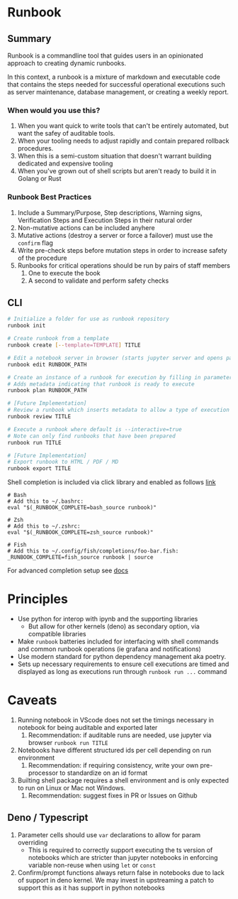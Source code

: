 # Runbook

## Summary

Runbook is a commandline tool that guides users in an opinionated approach to creating dynamic runbooks.

In this context, a runbook is a mixture of markdown and executable code that contains the steps needed for successful operational executions such as server maintenance, database management, or creating a weekly report.

### When would you use this?
1. When you want quick to write tools that can't be entirely automated, but want the safey of auditable tools.
2. When your tooling needs to adjust rapidly and contain prepared rollback procedures.
3. When this is a semi-custom situation that doesn't warrant building dedicated and expensive tooling
4. When you've grown out of shell scripts but aren't ready to build it in Golang or Rust

### Runbook Best Practices
1. Include a Summary/Purpose, Step descriptions, Warning signs, Verification Steps and Execution Steps in their natural order
2. Non-mutative actions can be included anyhere
3. Mutative actions (destroy a server or force a failover) must use the `confirm` flag
4. Write pre-check steps before mutation steps in order to increase safety of the procedure
5. Runbooks for critical operations should be run by pairs of staff members
   1. One to execute the book
   2. A second to validate and perform safety checks

## CLI

```sh
# Initialize a folder for use as runbook repository
runbook init

# Create runbook from a template
runbook create [--template=TEMPLATE] TITLE

# Edit a notebook server in browser (starts jupyter server and opens page)
runbook edit RUNBOOK_PATH

# Create an instance of a runbook for execution by filling in parameterization
# Adds metadata indicating that runbook is ready to execute
runbook plan RUNBOOK_PATH

# [Future Implementation]
# Review a runbook which inserts metadata to allow a type of execution
runbook review TITLE

# Execute a runbook where default is --interactive=true
# Note can only find runbooks that have been prepared
runbook run TITLE

# [Future Implementation]
# Export runbook to HTML / PDF / MD
runbook export TITLE
```

Shell completion is included via click library and enabled as follows [link](https://click.palletsprojects.com/en/8.1.x/shell-completion/#enabling-completion)

```
# Bash
# Add this to ~/.bashrc:
eval "$(_RUNBOOK_COMPLETE=bash_source runbook)"

# Zsh
# Add this to ~/.zshrc:
eval "$(_RUNBOOK_COMPLETE=zsh_source runbook)"

# Fish
# Add this to ~/.config/fish/completions/foo-bar.fish:
_RUNBOOK_COMPLETE=fish_source runbook | source
```

For advanced completion setup see [docs](https://click.palletsprojects.com/en/8.1.x/shell-completion/#enabling-completion)

# Principles

- Use python for interop with ipynb and the supporting libraries
    - But allow for other kernels (deno) as secondary option, via compatible libraries
- Make `runbook` batteries included for interfacing with shell commands and common runbook
operations (ie grafana and notifications)
- Use modern standard for python dependency management aka poetry.
- Sets up necessary requirements to ensure cell executions are timed and displayed as
long as executions run through `runbook run ...` command

# Caveats

1. Running notebook in VScode does not set the timings necessary in notebook for being auditable and exported later
   1. Recommendation: if auditable runs are needed, use jupyter via browser `runbook run TITLE`
1. Notebooks have different structured ids per cell depending on run environment
   1. Recommendation: if requiring consistency, write your own pre-processor to standardize on an id format
1. Builting shell package requires a shell environment and is only expected to run on Linux or Mac not Windows.
   1. Recommendation: suggest fixes in PR or Issues on Github

## Deno / Typescript
1. Parameter cells should use `var` declarations to allow for param overriding
    - This is required to correctly support executing the ts version of notebooks
        which are stricter than jupyter notebooks in enforcing variable non-reuse
        when using `let` or `const`
1. Confirm/prompt functions always return false in notebooks due to lack of support
    in deno kernel. We may invest in upstreaming a patch to support this as it has support
    in python notebooks

